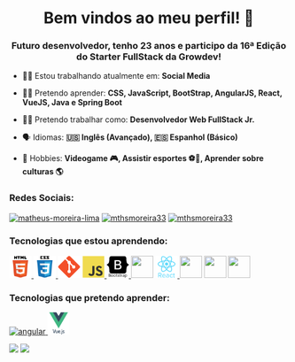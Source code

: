 <h1 align="center">Bem vindos ao meu perfil! 👋</h1>
<h3 align="center">Futuro desenvolvedor, tenho 23 anos e participo da 16ª Edição do Starter FullStack da Growdev!</h3>

- 👨‍💼 Estou trabalhando atualmente em: **Social Media**

- 👨‍🏫 Pretendo aprender: **CSS, JavaScript, BootStrap, AngularJS, React, VueJS, Java e Spring Boot**

- 🧑‍💻 Pretendo trabalhar como: **Desenvolvedor Web FullStack Jr.**

- 🗣 Idiomas: **🇺🇸 Inglês (Avançado), 🇪🇸 Espanhol (Básico)**

- 🎲 Hobbies: **Videogame 🎮, Assistir esportes ⚽🏈, Aprender sobre culturas 🌎**

<h3 align="left">Redes Sociais:</h3>
<p align="left">

<a href="https://linkedin.com/in/matheus-moreira-lima" target="blank"><img align="center" src="https://raw.githubusercontent.com/rahuldkjain/github-profile-readme-generator/master/src/images/icons/Social/linked-in-alt.svg" alt="matheus-moreira-lima" height="30" width="40" /></a>
<a href="https://instagram.com/mthsmoreira33" target="blank"><img align="center" src="https://raw.githubusercontent.com/rahuldkjain/github-profile-readme-generator/master/src/images/icons/Social/instagram.svg" alt="mthsmoreira33" height="30" width="40" /></a>
<a href="https://codepen.io/mthsmoreira33" target="blank"><img align="center" src="https://raw.githubusercontent.com/rahuldkjain/github-profile-readme-generator/master/src/images/icons/Social/codepen.svg" alt="mthsmoreira33" height="30" width="40" /></a>
</p>

<h3 align="left">Tecnologias que estou aprendendo:</h3>
<p align="left">
  <a href="https://www.w3.org/html/" target="_blank" rel="noreferrer"> <img src="https://raw.githubusercontent.com/devicons/devicon/master/icons/html5/html5-original-wordmark.svg" alt="html5" width="40" height="40"/> </a>
  <a href="https://www.w3schools.com/css/" target="_blank" rel="noreferrer"> <img src="https://raw.githubusercontent.com/devicons/devicon/master/icons/css3/css3-original-wordmark.svg" alt="css3" width="40" height="40"/> </a>
  <a href="https://git-scm.com/" target="_blank" rel="noreferrer"> <img src="https://raw.githubusercontent.com/devicons/devicon/1119b9f84c0290e0f0b38982099a2bd027a48bf1/icons/git/git-plain.svg" alt="git" width="40" height="40"/ ></a>
   <a href="https://developer.mozilla.org/en-US/docs/Web/JavaScript" target="_blank" rel="noreferrer"> <img src="https://raw.githubusercontent.com/devicons/devicon/master/icons/javascript/javascript-original.svg" alt="javascript" width="40" height="40"/> </a> 
  <a href="https://getbootstrap.com" target="_blank" rel="noreferrer"> <img src="https://raw.githubusercontent.com/devicons/devicon/master/icons/bootstrap/bootstrap-plain-wordmark.svg" alt="bootstrap" width="40" height="40"/> </a> 
  <a href="https://www.typescriptlang.org/" target="_blank" rel="noreferrer"><img src="https://cdn.jsdelivr.net/gh/devicons/devicon/icons/typescript/typescript-original.svg" width="40" height="40"/></a>
  <a href="https://reactjs.org/" target="_blank" rel="noreferrer"> <img src="https://raw.githubusercontent.com/devicons/devicon/master/icons/react/react-original-wordmark.svg" alt="react" width="40" height="40"/> </a> 
  <a href="https://styled-components.com/" target="_blank" rel="noreferrer"><img src="https://avatars.githubusercontent.com/u/20658825?v=4" width="40" height="40"/></a>
  <a href="https://nodejs.org/en" target="_blank" rel="noreferrer"><img src="https://cdn.jsdelivr.net/gh/devicons/devicon/icons/nodejs/nodejs-original.svg" width="40" height="40"/></a>
  <a href="https://expressjs.com/pt-br/" target="_blank" rel="noreferrer"><img src="https://cdn.jsdelivr.net/gh/devicons/devicon/icons/express/express-original.svg" width="40" height="40"/></a>
</p>


<h3 align="left">Tecnologias que pretendo aprender:</h3>
<p align="left">
  <a href="https://angular.io" target="_blank" rel="noreferrer"> <img src="https://angular.io/assets/images/logos/angular/angular.svg" alt="angular" width="40" height="40"/> </a>
  <a href="https://vuejs.org/" target="_blank" rel="noreferrer"> <img src="https://raw.githubusercontent.com/devicons/devicon/master/icons/vuejs/vuejs-original-wordmark.svg" alt="vuejs" width="40" height="40"/> </a>
</p>
<picture>
<source
  srcset="https://github-readme-stats.vercel.app/api?username=mthsmoreira33&show_icons=true&theme=dark"
  media="(prefers-color-scheme: dark)"
/>
<source
  srcset="https://github-readme-stats.vercel.app/api?username=mthsmoreira33&show_icons=true"
  media="(prefers-color-scheme: light), (prefers-color-scheme: no-preference)"
/>
<img src="https://github-readme-stats.vercel.app/api?username=mthsmoreira33&show_icons=true" />
</picture>
<picture>
<source
  srcset="https://github-readme-stats.vercel.app/api/top-langs/?username=mthsmoreira33&size_weight=0.5&count_weight=0.5"
  media="(prefers-color-scheme: dark)"
/>
<source
  srcset="https://github-readme-stats.vercel.app/api/top-langs/?username=mthsmoreira33&size_weight=0.5&count_weight=0.5"
/>
<img src="https://github-readme-stats.vercel.app/api/top-langs/?username=mthsmoreira33&size_weight=0.5&count_weight=0.5" />
</picture></p>



<!---
mthsmoreira33/mthsmoreira33 is a ✨ special ✨ repository because its `README.md` (this file) appears on your GitHub profile.
You can click the Preview link to take a look at your changes.
--->
